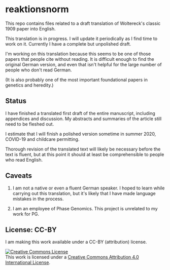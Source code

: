 # reaktionsnorm

This repo contains files related to a draft translation of Woltereck's classic 1909 paper into English. 

This translation is in progress. I will update it periodically as I find time to work on it. Currently I have a complete but unpolished draft. 

I'm working on this translation because this seems to be one of those papers that people cite without reading. It is difficult enough to find the original German version, and even that isn't helpful for the large number of people who don't read German.

(It is also probably one of the most important foundational papers in genetics and heredity.)

## Status
I have finished a translated first draft of the entire manuscript, including appendices and discussion. My abstracts and summaries of the article still need to be fleshed out. 

I estimate that I will finish a polished version sometime in summer 2020, COVID-19 and childcare permitting.

Thorough revision of the translated text will likely be necessary before the text is fluent, but at this point it should at least be comprehensible to people who read English.

## Caveats

1. I am not a native or even a fluent German speaker. I hoped to learn while carrying out this translation, but it's likely that I have made language mistakes in the process.

2. I am an employee of Phase Genomics. This project is unrelated to my work for PG.

## License: CC-BY
I am making this work available under a CC-BY (attribution) license.

<a rel="license" href="http://creativecommons.org/licenses/by/4.0/"><img alt="Creative Commons License" style="border-width:0" src="https://i.creativecommons.org/l/by/4.0/88x31.png" /></a><br />This work is licensed under a <a rel="license" href="http://creativecommons.org/licenses/by/4.0/">Creative Commons Attribution 4.0 International License</a>.

